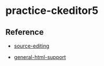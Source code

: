 # practice-ckeditor5

## Reference

- [source-editing](https://ckeditor.com/docs/ckeditor5/latest/features/source-editing.html)

- [general-html-support](https://ckeditor.com/docs/ckeditor5/latest/features/html/general-html-support.html)
